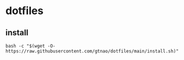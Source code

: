 # dotfiles

## install

```shellscript
bash -c "$(wget -O- https://raw.githubusercontent.com/gtnao/dotfiles/main/install.sh)"
```
